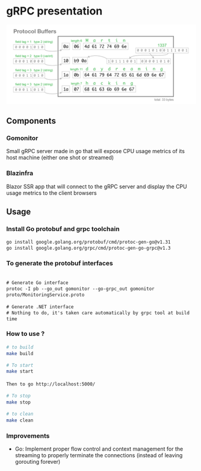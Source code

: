 # gRPC presentation

![image](protobuf.png)

## Components

### Gomonitor

Small gRPC server made in go that will expose CPU usage metrics of its host machine (either one shot or streamed)

### Blazinfra

Blazor SSR app that will connect to the gRPC server and display the CPU usage metrics to the client browsers

## Usage

### Install Go protobuf and grpc toolchain

```shell
go install google.golang.org/protobuf/cmd/protoc-gen-go@v1.31
go install google.golang.org/grpc/cmd/protoc-gen-go-grpc@v1.3
```

### To generate the protobuf interfaces

```shell

# Generate Go interface
protoc -I pb --go_out gomonitor --go-grpc_out gomonitor proto/MonitoringService.proto

# Generate .NET interface
# Nothing to do, it's taken care automatically by grpc tool at build time
```

### How to use ?

```sh
# to build
make build
```

```sh
# To start
make start

Then to go http://localhost:5000/
```

```sh
# To stop
make stop
```

```sh
# to clean
make clean
```

### Improvements

- Go: Implement proper flow control and context management for the streaming to properly terminate the connections (instead of leaving gorouting forever)

